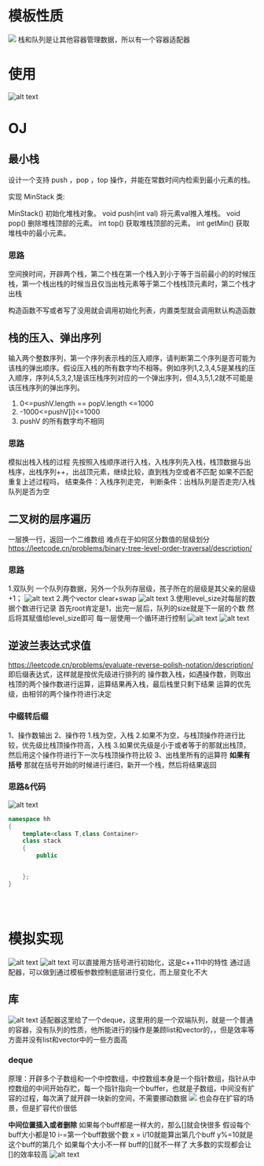 # 模板性质
![](image.png)
栈和队列是让其他容器管理数据，所以有一个容器适配器


# 使用
![alt text](image-1.png)

# OJ
## 最小栈
设计一个支持 push ，pop ，top 操作，并能在常数时间内检索到最小元素的栈。

实现 MinStack 类:

MinStack() 初始化堆栈对象。
void push(int val) 将元素val推入堆栈。
void pop() 删除堆栈顶部的元素。
int top() 获取堆栈顶部的元素。
int getMin() 获取堆栈中的最小元素。

### 思路
空间换时间，开辟两个栈，第二个栈在第一个栈入到小于等于当前最小的的时候压栈，第一个栈出栈的时候当且仅当出栈元素等于第二个栈栈顶元素时，第二个栈才出栈

构造函数不写或者写了没用就会调用初始化列表，内置类型就会调用默认构造函数


## 栈的压入、弹出序列
输入两个整数序列，第一个序列表示栈的压入顺序，请判断第二个序列是否可能为该栈的弹出顺序。假设压入栈的所有数字均不相等。例如序列1,2,3,4,5是某栈的压入顺序，序列4,5,3,2,1是该压栈序列对应的一个弹出序列，但4,3,5,1,2就不可能是该压栈序列的弹出序列。
1. 0<=pushV.length == popV.length <=1000
2. -1000<=pushV[i]<=1000
3. pushV 的所有数字均不相同

### 思路
模拟出栈入栈的过程
先按照入栈顺序进行入栈，入栈序列先入栈，栈顶数据与出栈序，出栈序列++，出战顶元素，继续比较，直到栈为空或者不匹配
如果不匹配重复上述过程吗，
结束条件：入栈序列走完，
判断条件：出栈队列是否走完/入栈队列是否为空

## 二叉树的层序遍历
一层换一行，返回一个二维数组
难点在于如何区分数值的层级划分
https://leetcode.cn/problems/binary-tree-level-order-traversal/description/
### 思路
1.双队列
一个队列存数据，另外一个队列存层级，孩子所在的层级是其父亲的层级+1；
![alt text](image-2.png)
2.两个vector
clear+swap
![alt text](image-3.png)
3.使用level_size对每层的数据个数进行记录
首先root肯定是1，出完一层后，队列的size就是下一层的个数
然后将其赋值给level_size即可
每一层使用一个循环进行控制
![alt text](image-4.png)
![alt text](image-5.png)

## 逆波兰表达式求值
https://leetcode.cn/problems/evaluate-reverse-polish-notation/description/
即后缀表达式，这样就是按优先级进行排列的
操作数入栈，如遇操作数，则取出栈顶的两个操作数进行运算，运算结果再入栈，最后栈里只剩下结果
运算的优先级，由相邻的两个操作符进行决定
### 中缀转后缀
1、操作数输出
2、操作符
1.栈为空，入栈
2.如果不为空，与栈顶操作符进行比较，优先级比栈顶操作符高，入栈
3.如果优先级是小于或者等于的那就出栈顶，然后用这个操作符进行下一次与栈顶操作符比较
3、出栈里所有的运算符
**如果有括号**
那就在括号开始的时候进行递归，新开一个栈，然后将结果返回


### 思路&代码
![alt text](image-6.png)
```cpp
namespace hh
{
    template<class T,class Container>
    class stack
    {
        public


    };
}





```
# 模拟实现
![alt text](image-7.png)
![alt text](image-8.png)
可以直接用方括号进行初始化，这是c++11中的特性
通过适配器，可以做到通过模板参数控制底层进行变化，而上层变化不大

## 库
![alt text](image-9.png)
适配器这里给了一个deque，这里用的是一个双端队列，就是一个普通的容器，没有队列的性质，他所能进行的操作是兼顾list和vector的，，但是效率等方面并没有list和vector中的一些方面高

### deque
原理：开辟多个子数组和一个中控数组，中控数组本身是一个指针数组，指针从中控数组的中间开始存贮，每一个指针指向一个buffer，也就是子数组，中间没有扩容的过程，每次满了就开辟一块新的空间，不需要挪动数据
![](image-10.png)
也会存在扩容的场景，但是扩容代价很低

**中间位置插入或者删除**
如果每个buff都是一样大的，那么[]就会快很多
假设每个buff大小都是10
i-=第一个buff数据个数
x = i/10就能算出第几个buff
y%=10就是这个buff的第几个
如果每个大小不一样
buff的[]就不一样了
大多数的实现都会让[]的效率较高
![alt text](image-11.png)

